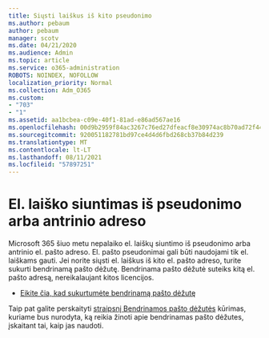 ```yaml
---
title: Siųsti laiškus iš kito pseudonimo
ms.author: pebaum
author: pebaum
manager: scotv
ms.date: 04/21/2020
ms.audience: Admin
ms.topic: article
ms.service: o365-administration
ROBOTS: NOINDEX, NOFOLLOW
localization_priority: Normal
ms.collection: Adm_O365
ms.custom:
- "703"
- "1"
ms.assetid: aa1bcbea-c09e-40f1-81ad-e86ad567ae16
ms.openlocfilehash: 00d9b2959f84ac3267c76ed27dfeacf8e30974ac8b70ad72f444a9e87c6ea5be
ms.sourcegitcommit: 920051182781bd97ce4d4d6fbd268cb37b84d239
ms.translationtype: MT
ms.contentlocale: lt-LT
ms.lasthandoff: 08/11/2021
ms.locfileid: "57897251"
---
```

# <a name="send-email-from-an-alias-or-secondary-address"></a>El. laiško siuntimas iš pseudonimo arba antrinio adreso

Microsoft 365 šiuo metu nepalaiko el. laiškų siuntimo iš pseudonimo arba antrinio el. pašto adreso. El. pašto pseudonimai gali būti naudojami tik el. laiškams gauti. Jei norite siųsti el. laiškus iš kito el. pašto adreso, turite sukurti bendrinamą pašto dėžutę. Bendrinama pašto dėžutė suteiks kitą el. pašto adresą, nereikalaujant kitos licencijos.
  
- [Eikite čia, kad sukurtumėte bendrinamą pašto dėžutę](https://portal.office.com/AdminPortal/Home#/AssistedGuide/addemailoptions)

Taip pat galite perskaityti [straipsnį Bendrinamos pašto dėžutės](https://docs.microsoft.com/microsoft-365/admin/email/create-a-shared-mailbox) kūrimas, kuriame bus nurodyta, ką reikia žinoti apie bendrinamas pašto dėžutes, įskaitant tai, kaip jas naudoti.
